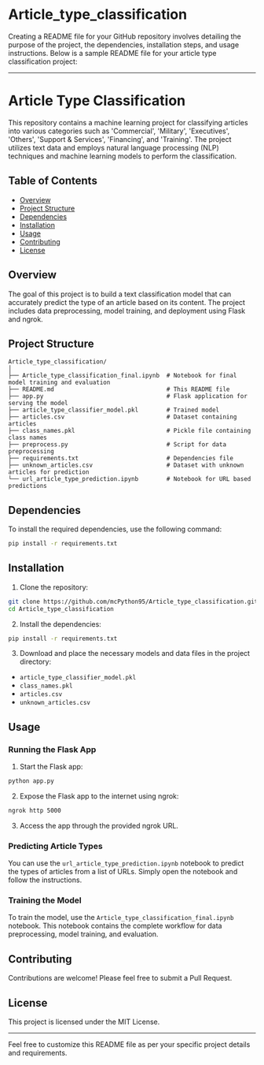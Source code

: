 # Article_type_classification

Creating a README file for your GitHub repository involves detailing the purpose of the project, the dependencies, installation steps, and usage instructions. Below is a sample README file for your article type classification project:

---

# Article Type Classification

This repository contains a machine learning project for classifying articles into various categories such as 'Commercial', 'Military', 'Executives', 'Others', 'Support & Services', 'Financing', and 'Training'. The project utilizes text data and employs natural language processing (NLP) techniques and machine learning models to perform the classification.

## Table of Contents
- [Overview](#overview)
- [Project Structure](#project-structure)
- [Dependencies](#dependencies)
- [Installation](#installation)
- [Usage](#usage)
- [Contributing](#contributing)
- [License](#license)

## Overview

The goal of this project is to build a text classification model that can accurately predict the type of an article based on its content. The project includes data preprocessing, model training, and deployment using Flask and ngrok.

## Project Structure

```
Article_type_classification/
│
├── Article_type_classification_final.ipynb  # Notebook for final model training and evaluation
├── README.md                                # This README file
├── app.py                                   # Flask application for serving the model
├── article_type_classifier_model.pkl        # Trained model
├── articles.csv                             # Dataset containing articles
├── class_names.pkl                          # Pickle file containing class names
├── preprocess.py                            # Script for data preprocessing
├── requirements.txt                         # Dependencies file
├── unknown_articles.csv                     # Dataset with unknown articles for prediction
└── url_article_type_prediction.ipynb        # Notebook for URL based predictions
```

## Dependencies

To install the required dependencies, use the following command:

```bash
pip install -r requirements.txt
```

## Installation

1. Clone the repository:

```bash
git clone https://github.com/mcPython95/Article_type_classification.git
cd Article_type_classification
```

2. Install the dependencies:

```bash
pip install -r requirements.txt
```

3. Download and place the necessary models and data files in the project directory:

- `article_type_classifier_model.pkl`
- `class_names.pkl`
- `articles.csv`
- `unknown_articles.csv`

## Usage

### Running the Flask App

1. Start the Flask app:

```bash
python app.py
```

2. Expose the Flask app to the internet using ngrok:

```bash
ngrok http 5000
```

3. Access the app through the provided ngrok URL.

### Predicting Article Types

You can use the `url_article_type_prediction.ipynb` notebook to predict the types of articles from a list of URLs. Simply open the notebook and follow the instructions.

### Training the Model

To train the model, use the `Article_type_classification_final.ipynb` notebook. This notebook contains the complete workflow for data preprocessing, model training, and evaluation.

## Contributing

Contributions are welcome! Please feel free to submit a Pull Request.

## License

This project is licensed under the MIT License.

---

Feel free to customize this README file as per your specific project details and requirements.
